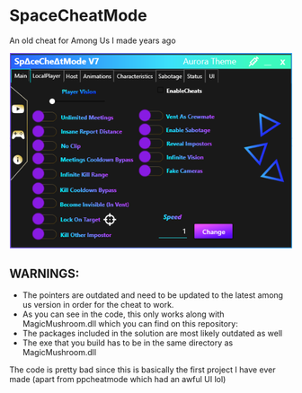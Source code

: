 # SpaceCheatMode
An old cheat for Among Us I made years ago

<p align="left">
  <img src="/images/Preview.PNG" />
</p>

## WARNINGS:
- The pointers are outdated and need to be updated to the latest among us version in order for the cheat to work.
- As you can see in the code, this only works along with MagicMushroom.dll which you can find on this repository: 
- The packages included in the solution are most likely outdated as well
- The exe that you build has to be in the same directory as MagicMushroom.dll

The code is pretty bad since this is basically the first project I have ever made (apart from ppcheatmode which had an awful UI lol)
